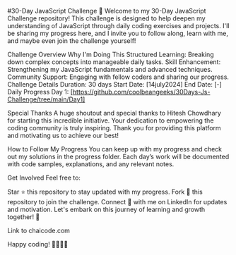 ﻿#30-Day JavaScript Challenge 🚀
Welcome to my 30-Day JavaScript Challenge repository! This challenge is designed to help deepen my understanding of JavaScript through daily coding exercises and projects. I'll be sharing my progress here, and I invite you to follow along, learn with me, and maybe even join the challenge yourself!

Challenge Overview
Why I'm Doing This
Structured Learning: Breaking down complex concepts into manageable daily tasks.
Skill Enhancement: Strengthening my JavaScript fundamentals and advanced techniques.
Community Support: Engaging with fellow coders and sharing our progress.
Challenge Details
Duration: 30 days
Start Date: [14july2024]
End Date: [-]
Daily Progress
Day 1: [https://github.com/coolbeangeeks/30Days-Js-Challenge/tree/main/Day1]

Special Thanks
A huge shoutout and special thanks to Hitesh Chowdhary for starting this incredible initiative. Your dedication to empowering the coding community is truly inspiring. Thank you for providing this platform and motivating us to achieve our best!

How to Follow My Progress
You can keep up with my progress and check out my solutions in the progress folder. Each day’s work will be documented with code samples, explanations, and any relevant notes.

Get Involved
Feel free to:

Star ⭐ this repository to stay updated with my progress.
Fork 🍴 this repository to join the challenge.
Connect 🤝 with me on LinkedIn for updates and motivation.
Let's embark on this journey of learning and growth together! 🚀

Link to chaicode.com

Happy coding! 👨‍💻👩‍💻


